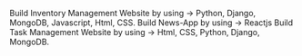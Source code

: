 Build Inventory Management Website by using -> Python, Django, MongoDB, Javascript, Html, CSS.
Build News-App by using -> Reactjs
Build Task Management Website by using -> Html, CSS, Python, Django, MongoDB.

